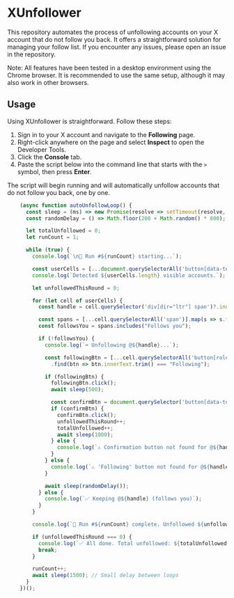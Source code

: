 # XUnfollower

This repository automates the process of unfollowing accounts on your X account that do not follow you back. It offers a straightforward solution for managing your follow list. If you encounter any issues, please open an issue in the repository.

Note: All features have been tested in a desktop environment using the Chrome browser. It is recommended to use the same setup, although it may also work in other browsers.

## Usage

Using XUnfollower is straightforward. Follow these steps:

1. Sign in to your X account and navigate to the **Following** page.
2. Right-click anywhere on the page and select **Inspect** to open the Developer Tools.
3. Click the **Console** tab.
4. Paste the script below into the command line that starts with the `>` symbol, then press **Enter**.

The script will begin running and will automatically unfollow accounts that do not follow you back, one by one.

```javascript
	(async function autoUnfollowLoop() {
	  const sleep = (ms) => new Promise(resolve => setTimeout(resolve, ms));
	  const randomDelay = () => Math.floor(200 + Math.random() * 800); // 200–1000 ms

	  let totalUnfollowed = 0;
	  let runCount = 1;

	  while (true) {
		console.log(`\n🔁 Run #${runCount} starting...`);

		const userCells = [...document.querySelectorAll('button[data-testid="UserCell"]')];
		console.log(`Detected ${userCells.length} visible accounts.`);

		let unfollowedThisRound = 0;

		for (let cell of userCells) {
		  const handle = cell.querySelector('div[dir="ltr"] span')?.innerText || "unknown";

		  const spans = [...cell.querySelectorAll('span')].map(s => s.textContent);
		  const followsYou = spans.includes("Follows you");

		  if (!followsYou) {
			console.log(`➡️ Unfollowing @${handle}...`);

			const followingBtn = [...cell.querySelectorAll('button[role="button"]')]
			  .find(btn => btn.innerText.trim() === "Following");

			if (followingBtn) {
			  followingBtn.click();
			  await sleep(500);

			  const confirmBtn = document.querySelector('button[data-testid="confirmationSheetConfirm"]');
			  if (confirmBtn) {
				confirmBtn.click();
				unfollowedThisRound++;
				totalUnfollowed++;
				await sleep(1000);
			  } else {
				console.log(`⚠️ Confirmation button not found for @${handle}`);
			  }
			} else {
			  console.log(`⚠️ 'Following' button not found for @${handle}`);
			}

			await sleep(randomDelay());
		  } else {
			console.log(`✅ Keeping @${handle} (follows you)`);
		  }
		}

		console.log(`🔁 Run #${runCount} complete. Unfollowed ${unfollowedThisRound} accounts.`);

		if (unfollowedThisRound === 0) {
		  console.log(`✅ All done. Total unfollowed: ${totalUnfollowed}. No more to unfollow.`);
		  break;
		}

		runCount++;
		await sleep(1500); // Small delay between loops
	  }
	})();
```
